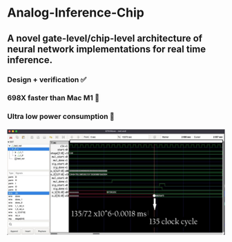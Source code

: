 # Analog-Inference-Chip
## A novel gate-level/chip-level architecture of neural network implementations for real time inference.
### Design + verification ✅
### 698X faster than Mac M1 🚀
### Ultra low power consumption 🔋
![alt text](https://github.com/Fantomcode23/holy-mackerel/blob/main/misc/verif.jpg?raw=true)
